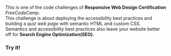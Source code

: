 This is one of the code challenges of <strong>Responsive Web Design Certification</strong> <em>FreeCodeCamp</em>.
<br>
This challenge is about deploying the accessibility best practices and building a <em>quiz web page</em> with semantic HTML and custom CSS.
<br>
Semantics and accessibility best practices also leave your website better off for <strong>Search Engine Optimization(SEO).</strong> 
<br>
### Try it!
